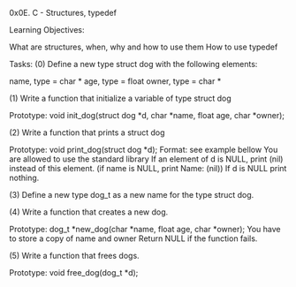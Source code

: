 0x0E. C - Structures, typedef

Learning Objectives:

What are structures, when, why and how to use them
How to use typedef


Tasks:
(0)   Define a new type struct dog with the following elements:

name, type = char *
age, type = float
owner, type = char *


(1)    Write a function that initialize a variable of type struct dog

Prototype: void init_dog(struct dog *d, char *name, float age, char *owner);



(2)    Write a function that prints a struct dog

Prototype: void print_dog(struct dog *d);
Format: see example bellow
You are allowed to use the standard library
If an element of d is NULL, print (nil) instead of this element. (if name is NULL, print Name: (nil))
If d is NULL print nothing.  


(3)    Define a new type dog_t as a new name for the type struct dog.



(4)    Write a function that creates a new dog.

Prototype: dog_t *new_dog(char *name, float age, char *owner);
You have to store a copy of name and owner
Return NULL if the function fails.



(5)    Write a function that frees dogs.

Prototype: void free_dog(dog_t *d);





